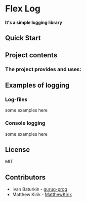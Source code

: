 # Flex Log

**It's a simple logging library**

## Quick Start

## Project contents

### The project provides and uses:

## Examples of logging

### Log-files

some examples here

### Console logging

some examples here

## License

MIT

## Contributors

- Ivan Baturkin - [gurug-prog](https://github.com/gurug-prog)
- Matthew Kirik - [MatthewKirik](https://github.com/MatthewKirik)

